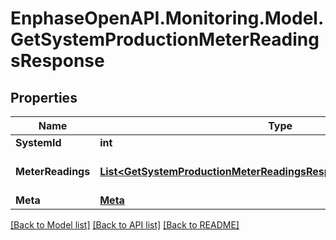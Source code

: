 # EnphaseOpenAPI.Monitoring.Model.GetSystemProductionMeterReadingsResponse

## Properties

Name | Type | Description | Notes
------------ | ------------- | ------------- | -------------
**SystemId** | **int** | System ID. | [optional] 
**MeterReadings** | [**List&lt;GetSystemProductionMeterReadingsResponseMeterReadingsInner&gt;**](GetSystemProductionMeterReadingsResponseMeterReadingsInner.md) | Production meter readings. | [optional] 
**Meta** | [**Meta**](Meta.md) |  | [optional] 

[[Back to Model list]](../README.md#documentation-for-models) [[Back to API list]](../README.md#documentation-for-api-endpoints) [[Back to README]](../README.md)

